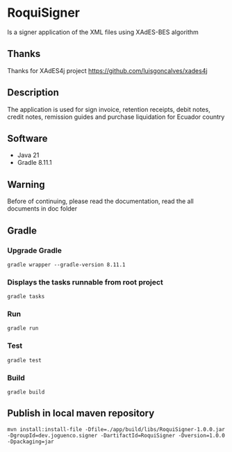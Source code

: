 # RoquiSigner
Is a signer application of the XML files using XAdES-BES algorithm

## Thanks
Thanks for XAdES4j project https://github.com/luisgoncalves/xades4j

## Description
The application is used for sign invoice, retention receipts, debit notes,
credit notes, remission guides and purchase liquidation for Ecuador country

## Software
* Java 21
* Gradle 8.11.1

## Warning
Before of continuing, please read the documentation, read the all documents in doc folder

## Gradle
### Upgrade Gradle
```
gradle wrapper --gradle-version 8.11.1
```

### Displays the tasks runnable from root project
```
gradle tasks
```
### Run
```
gradle run
```
### Test
```
gradle test
```
### Build
```
gradle build
```
## Publish in local maven repository
```
mvn install:install-file -Dfile=./app/build/libs/RoquiSigner-1.0.0.jar -DgroupId=dev.joguenco.signer -DartifactId=RoquiSigner -Dversion=1.0.0 -Dpackaging=jar
```

